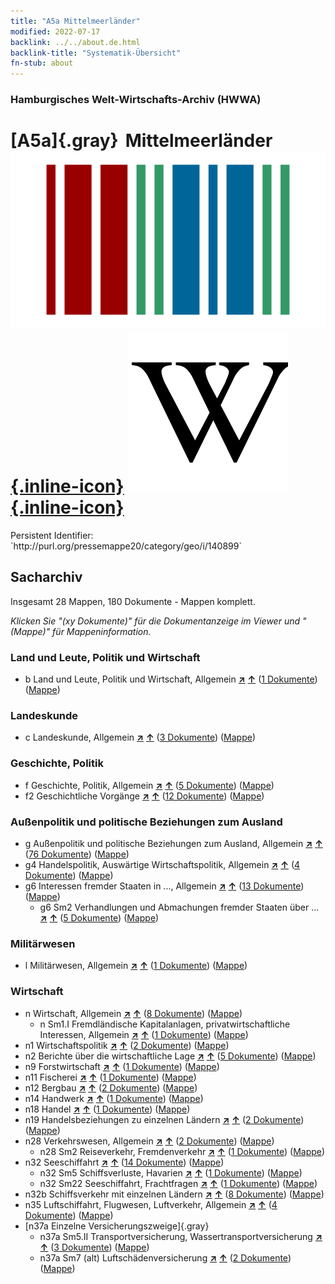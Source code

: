```yaml
---
title: "A5a Mittelmeerländer"
modified: 2022-07-17
backlink: ../../about.de.html
backlink-title: "Systematik-Übersicht"
fn-stub: about
---
```


### Hamburgisches Welt-Wirtschafts-Archiv (HWWA)

# [A5a]{.gray}&#8201; Mittelmeerländer &#160; [![Wikidata](/images/Wikidata-logo.svg "Wikidata"){.inline-icon}](http://www.wikidata.org/entity/Q72499) [![Wikipedia](/images/Wikipedia-W.svg "Wikipedia"){.inline-icon}](https://de.wikipedia.org/wiki/Mittelmeerraum)

<div class="hint">Persistent Identifier: `http://purl.org/pressemappe20/category/geo/i/140899`</div>







## Sacharchiv






Insgesamt 28 Mappen, 180 Dokumente - Mappen komplett.

_Klicken Sie "(xy Dokumente)" für die Dokumentanzeige im Viewer und "(Mappe)" für Mappeninformation._




### Land und Leute, Politik und Wirtschaft

- b Land und Leute, Politik und Wirtschaft, Allgemein [**&nearr;**](../../../subject/i/144196/about.de.html "Land und Leute, Politik und Wirtschaft, Allgemein (in der ganzen Welt)") [**&uarr;**](../../../subject/about.de.html#b "Sachsystematik") (<a href="https://pm20.zbw.eu/iiifview/folder/sh/140899,144196" title="über: Mittelmeerländer : Land und Leute, Politik und Wirtschaft, Allgemein" target="_blank">1 Dokumente</a>) ([Mappe](../../../../folder/sh/1408xx/140899/1441xx/144196/about.de.html))

### Landeskunde

- c Landeskunde, Allgemein [**&nearr;**](../../../subject/i/144199/about.de.html "Landeskunde, Allgemein (in der ganzen Welt)") [**&uarr;**](../../../subject/about.de.html#c "Sachsystematik") (<a href="https://pm20.zbw.eu/iiifview/folder/sh/140899,144199" title="über: Mittelmeerländer : Landeskunde, Allgemein" target="_blank">3 Dokumente</a>) ([Mappe](../../../../folder/sh/1408xx/140899/1441xx/144199/about.de.html))

### Geschichte, Politik

- f Geschichte, Politik, Allgemein [**&nearr;**](../../../subject/i/144282/about.de.html "Geschichte, Politik, Allgemein (in der ganzen Welt)") [**&uarr;**](../../../subject/about.de.html#f "Sachsystematik") (<a href="https://pm20.zbw.eu/iiifview/folder/sh/140899,144282" title="über: Mittelmeerländer : Geschichte, Politik, Allgemein" target="_blank">5 Dokumente</a>) ([Mappe](../../../../folder/sh/1408xx/140899/1442xx/144282/about.de.html))
- f2 Geschichtliche Vorgänge [**&nearr;**](../../../subject/i/144286/about.de.html "Geschichtliche Vorgänge (in der ganzen Welt)") [**&uarr;**](../../../subject/about.de.html#f2 "Sachsystematik") (<a href="https://pm20.zbw.eu/iiifview/folder/sh/140899,144286" title="über: Mittelmeerländer : Geschichtliche Vorgänge" target="_blank">12 Dokumente</a>) ([Mappe](../../../../folder/sh/1408xx/140899/1442xx/144286/about.de.html))

### Außenpolitik und politische Beziehungen zum Ausland

- g Außenpolitik und politische Beziehungen zum Ausland, Allgemein [**&nearr;**](../../../subject/i/144451/about.de.html "Außenpolitik und politische Beziehungen zum Ausland, Allgemein (in der ganzen Welt)") [**&uarr;**](../../../subject/about.de.html#g "Sachsystematik") (<a href="https://pm20.zbw.eu/iiifview/folder/sh/140899,144451" title="über: Mittelmeerländer : Außenpolitik und politische Beziehungen zum Ausland, Allgemein" target="_blank">76 Dokumente</a>) ([Mappe](../../../../folder/sh/1408xx/140899/1444xx/144451/about.de.html))
- g4 Handelspolitik, Auswärtige Wirtschaftspolitik, Allgemein [**&nearr;**](../../../subject/i/144470/about.de.html "Handelspolitik, Auswärtige Wirtschaftspolitik, Allgemein (in der ganzen Welt)") [**&uarr;**](../../../subject/about.de.html#g4 "Sachsystematik") (<a href="https://pm20.zbw.eu/iiifview/folder/sh/140899,144470" title="über: Mittelmeerländer : Handelspolitik, Auswärtige Wirtschaftspolitik, Allgemein" target="_blank">4 Dokumente</a>) ([Mappe](../../../../folder/sh/1408xx/140899/1444xx/144470/about.de.html))
- g6 Interessen fremder Staaten in ..., Allgemein [**&nearr;**](../../../subject/i/144565/about.de.html "Interessen fremder Staaten in ..., Allgemein (in der ganzen Welt)") [**&uarr;**](../../../subject/about.de.html#g6 "Sachsystematik") (<a href="https://pm20.zbw.eu/iiifview/folder/sh/140899,144565" title="über: Mittelmeerländer : Interessen fremder Staaten in ..., Allgemein" target="_blank">13 Dokumente</a>) ([Mappe](../../../../folder/sh/1408xx/140899/1445xx/144565/about.de.html))
  - g6 Sm2 Verhandlungen und Abmachungen fremder Staaten über ... [**&nearr;**](../../../subject/i/144567/about.de.html "Verhandlungen und Abmachungen fremder Staaten über ... (in der ganzen Welt)") [**&uarr;**](../../../subject/about.de.html#g6_Sm2 "Sachsystematik") (<a href="https://pm20.zbw.eu/iiifview/folder/sh/140899,144567" title="über: Mittelmeerländer : Verhandlungen und Abmachungen fremder Staaten über ..." target="_blank">5 Dokumente</a>) ([Mappe](../../../../folder/sh/1408xx/140899/1445xx/144567/about.de.html))

### Militärwesen

- l Militärwesen, Allgemein [**&nearr;**](../../../subject/i/144762/about.de.html "Militärwesen, Allgemein (in der ganzen Welt)") [**&uarr;**](../../../subject/about.de.html#l "Sachsystematik") (<a href="https://pm20.zbw.eu/iiifview/folder/sh/140899,144762" title="über: Mittelmeerländer : Militärwesen, Allgemein" target="_blank">1 Dokumente</a>) ([Mappe](../../../../folder/sh/1408xx/140899/1447xx/144762/about.de.html))

### Wirtschaft

- n Wirtschaft, Allgemein [**&nearr;**](../../../subject/i/144930/about.de.html "Wirtschaft, Allgemein (in der ganzen Welt)") [**&uarr;**](../../../subject/about.de.html#n "Sachsystematik") (<a href="https://pm20.zbw.eu/iiifview/folder/sh/140899,144930" title="über: Mittelmeerländer : Wirtschaft, Allgemein" target="_blank">8 Dokumente</a>) ([Mappe](../../../../folder/sh/1408xx/140899/1449xx/144930/about.de.html))
  - n Sm1.I Fremdländische Kapitalanlagen, privatwirtschaftliche Interessen, Allgemein [**&nearr;**](../../../subject/i/145774/about.de.html "Fremdländische Kapitalanlagen, privatwirtschaftliche Interessen, Allgemein (in der ganzen Welt)") [**&uarr;**](../../../subject/about.de.html#n_Sm1.I "Sachsystematik") (<a href="https://pm20.zbw.eu/iiifview/folder/sh/140899,145774" title="über: Mittelmeerländer : Fremdländische Kapitalanlagen, privatwirtschaftliche Interessen, Allgemein" target="_blank">1 Dokumente</a>) ([Mappe](../../../../folder/sh/1408xx/140899/1457xx/145774/about.de.html))
- n1 Wirtschaftspolitik [**&nearr;**](../../../subject/i/144931/about.de.html "Wirtschaftspolitik (in der ganzen Welt)") [**&uarr;**](../../../subject/about.de.html#n1 "Sachsystematik") (<a href="https://pm20.zbw.eu/iiifview/folder/sh/140899,144931" title="über: Mittelmeerländer : Wirtschaftspolitik" target="_blank">2 Dokumente</a>) ([Mappe](../../../../folder/sh/1408xx/140899/1449xx/144931/about.de.html))
- n2 Berichte über die wirtschaftliche Lage [**&nearr;**](../../../subject/i/144972/about.de.html "Berichte über die wirtschaftliche Lage (in der ganzen Welt)") [**&uarr;**](../../../subject/about.de.html#n2 "Sachsystematik") (<a href="https://pm20.zbw.eu/iiifview/folder/sh/140899,144972" title="über: Mittelmeerländer : Berichte über die wirtschaftliche Lage" target="_blank">5 Dokumente</a>) ([Mappe](../../../../folder/sh/1408xx/140899/1449xx/144972/about.de.html))
- n9 Forstwirtschaft [**&nearr;**](../../../subject/i/145074/about.de.html "Forstwirtschaft (in der ganzen Welt)") [**&uarr;**](../../../subject/about.de.html#n9 "Sachsystematik") (<a href="https://pm20.zbw.eu/iiifview/folder/sh/140899,145074" title="über: Mittelmeerländer : Forstwirtschaft" target="_blank">1 Dokumente</a>) ([Mappe](../../../../folder/sh/1408xx/140899/1450xx/145074/about.de.html))
- n11 Fischerei [**&nearr;**](../../../subject/i/145076/about.de.html "Fischerei (in der ganzen Welt)") [**&uarr;**](../../../subject/about.de.html#n11 "Sachsystematik") (<a href="https://pm20.zbw.eu/iiifview/folder/sh/140899,145076" title="über: Mittelmeerländer : Fischerei" target="_blank">1 Dokumente</a>) ([Mappe](../../../../folder/sh/1408xx/140899/1450xx/145076/about.de.html))
- n12 Bergbau [**&nearr;**](../../../subject/i/145083/about.de.html "Bergbau (in der ganzen Welt)") [**&uarr;**](../../../subject/about.de.html#n12 "Sachsystematik") (<a href="https://pm20.zbw.eu/iiifview/folder/sh/140899,145083" title="über: Mittelmeerländer : Bergbau" target="_blank">2 Dokumente</a>) ([Mappe](../../../../folder/sh/1408xx/140899/1450xx/145083/about.de.html))
- n14 Handwerk [**&nearr;**](../../../subject/i/145135/about.de.html "Handwerk (in der ganzen Welt)") [**&uarr;**](../../../subject/about.de.html#n14 "Sachsystematik") (<a href="https://pm20.zbw.eu/iiifview/folder/sh/140899,145135" title="über: Mittelmeerländer : Handwerk" target="_blank">1 Dokumente</a>) ([Mappe](../../../../folder/sh/1408xx/140899/1451xx/145135/about.de.html))
- n18 Handel [**&nearr;**](../../../subject/i/145262/about.de.html "Handel (in der ganzen Welt)") [**&uarr;**](../../../subject/about.de.html#n18 "Sachsystematik") (<a href="https://pm20.zbw.eu/iiifview/folder/sh/140899,145262" title="über: Mittelmeerländer : Handel" target="_blank">1 Dokumente</a>) ([Mappe](../../../../folder/sh/1408xx/140899/1452xx/145262/about.de.html))
- n19 Handelsbeziehungen zu einzelnen Ländern [**&nearr;**](../../../subject/i/145289/about.de.html "Handelsbeziehungen zu einzelnen Ländern (in der ganzen Welt)") [**&uarr;**](../../../subject/about.de.html#n19 "Sachsystematik") (<a href="https://pm20.zbw.eu/iiifview/folder/sh/140899,145289" title="über: Mittelmeerländer : Handelsbeziehungen zu einzelnen Ländern" target="_blank">2 Dokumente</a>) ([Mappe](../../../../folder/sh/1408xx/140899/1452xx/145289/about.de.html))
- n28 Verkehrswesen, Allgemein [**&nearr;**](../../../subject/i/145509/about.de.html "Verkehrswesen, Allgemein (in der ganzen Welt)") [**&uarr;**](../../../subject/about.de.html#n28 "Sachsystematik") (<a href="https://pm20.zbw.eu/iiifview/folder/sh/140899,145509" title="über: Mittelmeerländer : Verkehrswesen, Allgemein" target="_blank">2 Dokumente</a>) ([Mappe](../../../../folder/sh/1408xx/140899/1455xx/145509/about.de.html))
  - n28 Sm2 Reiseverkehr, Fremdenverkehr [**&nearr;**](../../../subject/i/161625/about.de.html "Reiseverkehr, Fremdenverkehr (in der ganzen Welt)") [**&uarr;**](../../../subject/about.de.html#n28_Sm2 "Sachsystematik") (<a href="https://pm20.zbw.eu/iiifview/folder/sh/140899,161625" title="über: Mittelmeerländer : Reiseverkehr, Fremdenverkehr" target="_blank">1 Dokumente</a>) ([Mappe](../../../../folder/sh/1408xx/140899/1616xx/161625/about.de.html))
- n32 Seeschiffahrt [**&nearr;**](../../../subject/i/145567/about.de.html "Seeschiffahrt (in der ganzen Welt)") [**&uarr;**](../../../subject/about.de.html#n32 "Sachsystematik") (<a href="https://pm20.zbw.eu/iiifview/folder/sh/140899,145567" title="über: Mittelmeerländer : Seeschiffahrt" target="_blank">14 Dokumente</a>) ([Mappe](../../../../folder/sh/1408xx/140899/1455xx/145567/about.de.html))
  - n32 Sm5 Schiffsverluste, Havarien [**&nearr;**](../../../subject/i/145574/about.de.html "Schiffsverluste, Havarien (in der ganzen Welt)") [**&uarr;**](../../../subject/about.de.html#n32_Sm5 "Sachsystematik") (<a href="https://pm20.zbw.eu/iiifview/folder/sh/140899,145574" title="über: Mittelmeerländer : Schiffsverluste, Havarien" target="_blank">1 Dokumente</a>) ([Mappe](../../../../folder/sh/1408xx/140899/1455xx/145574/about.de.html))
  - n32 Sm22 Seeschiffahrt, Frachtfragen [**&nearr;**](../../../subject/i/145595/about.de.html "Seeschiffahrt, Frachtfragen (in der ganzen Welt)") [**&uarr;**](../../../subject/about.de.html#n32_Sm22 "Sachsystematik") (<a href="https://pm20.zbw.eu/iiifview/folder/sh/140899,145595" title="über: Mittelmeerländer : Seeschiffahrt, Frachtfragen" target="_blank">1 Dokumente</a>) ([Mappe](../../../../folder/sh/1408xx/140899/1455xx/145595/about.de.html))
- n32b Schiffsverkehr mit einzelnen Ländern [**&nearr;**](../../../subject/i/145645/about.de.html "Schiffsverkehr mit einzelnen Ländern (in der ganzen Welt)") [**&uarr;**](../../../subject/about.de.html#n32b "Sachsystematik") (<a href="https://pm20.zbw.eu/iiifview/folder/sh/140899,145645" title="über: Mittelmeerländer : Schiffsverkehr mit einzelnen Ländern" target="_blank">8 Dokumente</a>) ([Mappe](../../../../folder/sh/1408xx/140899/1456xx/145645/about.de.html))
- n35 Luftschiffahrt, Flugwesen, Luftverkehr, Allgemein [**&nearr;**](../../../subject/i/145681/about.de.html "Luftschiffahrt, Flugwesen, Luftverkehr, Allgemein (in der ganzen Welt)") [**&uarr;**](../../../subject/about.de.html#n35 "Sachsystematik") (<a href="https://pm20.zbw.eu/iiifview/folder/sh/140899,145681" title="über: Mittelmeerländer : Luftschiffahrt, Flugwesen, Luftverkehr, Allgemein" target="_blank">4 Dokumente</a>) ([Mappe](../../../../folder/sh/1408xx/140899/1456xx/145681/about.de.html))
- [n37a Einzelne Versicherungszweige]{.gray}
  - n37a Sm5.II Transportversicherung, Wassertransportversicherung [**&nearr;**](../../../subject/i/145738/about.de.html "Transportversicherung, Wassertransportversicherung (in der ganzen Welt)") [**&uarr;**](../../../subject/about.de.html#n37a_Sm5.II "Sachsystematik") (<a href="https://pm20.zbw.eu/iiifview/folder/sh/140899,145738" title="über: Mittelmeerländer : Transportversicherung, Wassertransportversicherung" target="_blank">3 Dokumente</a>) ([Mappe](../../../../folder/sh/1408xx/140899/1457xx/145738/about.de.html))
  - n37a Sm7 (alt) Luftschädenversicherung [**&nearr;**](../../../subject/i/145742/about.de.html "Luftschädenversicherung (in der ganzen Welt)") [**&uarr;**](../../../subject/about.de.html#n37a_Sm7_(alt) "Sachsystematik") (<a href="https://pm20.zbw.eu/iiifview/folder/sh/140899,145742" title="über: Mittelmeerländer : Luftschädenversicherung" target="_blank">2 Dokumente</a>) ([Mappe](../../../../folder/sh/1408xx/140899/1457xx/145742/about.de.html))







